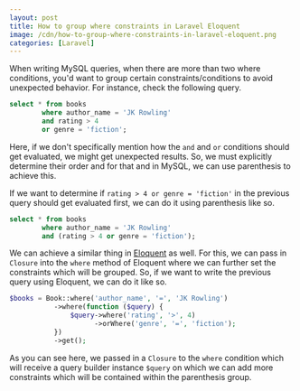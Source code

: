 ```yaml
---
layout: post
title: How to group where constraints in Laravel Eloquent
image: /cdn/how-to-group-where-constraints-in-laravel-eloquent.png
categories: [Laravel]
---
```


When writing MySQL queries, when there are more than two where conditions, you'd want to group certain constraints/conditions to avoid unexpected behavior. For instance, check the following query.

```sql
select * from books 
        where author_name = 'JK Rowling' 
        and rating > 4 
        or genre = 'fiction';
```

Here, if we don't specifically mention how the `and` and `or` conditions should get evaluated, we might get unexpected results. So, we must explicitly determine their order and for that and in MySQL, we can use parenthesis to achieve this.

If we want to determine if `rating > 4 or genre = 'fiction'` in the previous query should get evaluated first, we can do it using parenthesis like so.

```sql
select * from books 
        where author_name = 'JK Rowling' 
        and (rating > 4 or genre = 'fiction');
```

We can achieve a similar thing in [Eloquent](https://laravel.com/docs/7.x/eloquent) as well. For this, we can pass in `Closure` into the `where` method of Eloquent where we can further set the constraints which will be grouped. So, if we want to write the previous query using Eloquent, we can do it like so.

```php
$books = Book::where('author_name', '=', 'JK Rowling')
           ->where(function ($query) {
               $query->where('rating', '>', 4)
                     ->orWhere('genre', '=', 'fiction');
           })
           ->get();
```

As you can see here, we passed in a `Closure` to the `where` condition which will receive a query builder instance `$query` on which we can add more constraints which will be contained within the parenthesis group.